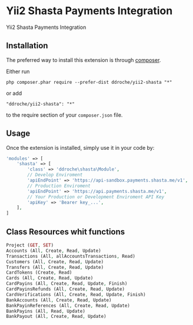 Yii2 Shasta Payments Integration
================================
Yii2 Shasta Payments Integration

Installation
------------

The preferred way to install this extension is through [composer](http://getcomposer.org/download/).

Either run

```
php composer.phar require --prefer-dist ddroche/yii2-shasta "*"
```

or add

```
"ddroche/yii2-shasta": "*"
```

to the require section of your `composer.json` file.


Usage
-----

Once the extension is installed, simply use it in your code by:

```php
'modules' => [
    'shasta' => [
        'class' => 'ddroche\shasta\Module',
        // Develop Enviroment
        'apiEndPoint' => 'https://api-sandbox.payments.shasta.me/v1',
        // Production Enviroment
        'apiEndPoint' => 'https://api.payments.shasta.me/v1',
        // Your Production or Development Enviroment API Key
        'apiKey' => 'Bearer key_...',
    ],
]
```

Class Resources whit functions
-----
```php
Project (GET, SET)
Accounts (All, Create, Read, Update)
Transactions (All, allAccountsTransactions, Read)
Customers (All, Create, Read, Update)
Transfers (All, Create, Read, Update)
CardTokens (Create, Read)
Cards (All, Create, Read, Update)
CardPayins (All, Create, Read, Update, Finish)
CardPayinsRefunds (All, Create, Read, Update)
CardVerifications (All, Create, Read, Update, Finish)
BankAccounts (All, Create, Read, Update)
BankPayinReferences (All, Create, Read, Update)
BankPayins (All, Read, Update)
BankPayout (All, Create, Read, Update)
```
